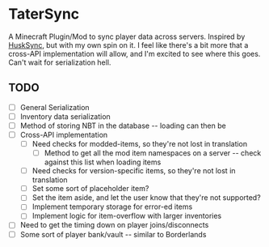 # TaterSync

A Minecraft Plugin/Mod to sync player data across servers.
Inspired by [HuskSync](https://www.spigotmc.org/resources/husksync-1-16-1-19-synchronize-player-inventories-data-cross-server.97144/), but with my own spin on it. I feel like there's a bit more that a cross-API implementation will allow, and I'm excited to see where this goes. Can't wait for serialization hell.

## TODO

- [ ] General Serialization
- [ ] Inventory data serialization
- [ ] Method of storing NBT in the database -- loading can then be 
- [ ] Cross-API implementation
  - [ ] Need checks for modded-items, so they're not lost in translation
    - [ ] Method to get all the mod item namespaces on a server -- check against this list when loading items
  - [ ] Need checks for version-specific items, so they're not lost in translation
  - [ ] Set some sort of placeholder item?
  - [ ] Set the item aside, and let the user know that they're not supported?
  - [ ] Implement temporary storage for error-ed items
  - [ ] Implement logic for item-overflow with larger inventories
- [ ] Need to get the timing down on player joins/disconnects
- [ ] Some sort of player bank/vault -- similar to Borderlands
